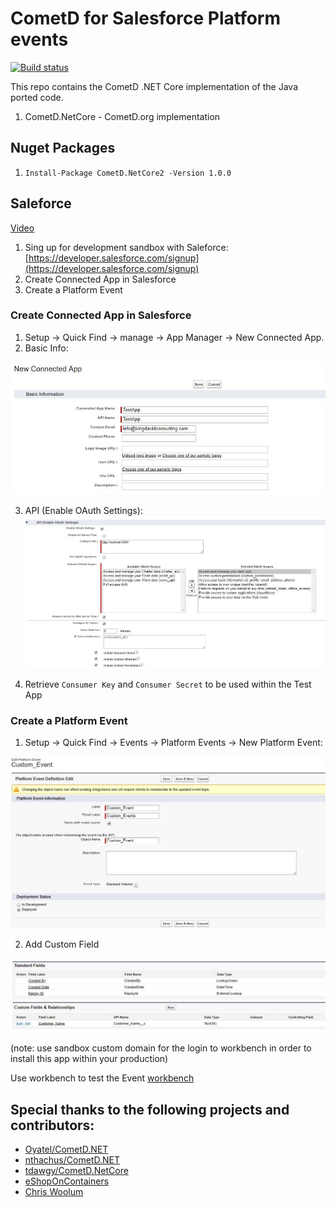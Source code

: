 # CometD for Salesforce Platform events
[![Build status](https://ci.appveyor.com/api/projects/status/6t0kmjpr6ckvhrxe?svg=true)](https://ci.appveyor.com/project/kdcllc/cometd-netcore)

This repo contains the CometD .NET Core implementation of the Java ported code.
1. CometD.NetCore - CometD.org implementation


## Nuget Packages
1. ``` Install-Package CometD.NetCore2 -Version 1.0.0 ```

## Saleforce
[Video](https://www.youtube.com/watch?v=L6OWyCfQD6U)
1. Sing up for development sandbox with Saleforce: [https://developer.salesforce.com/signup](https://developer.salesforce.com/signup)
2. Create Connected App in Salesforce
3. Create a Platform Event

### Create Connected App in Salesforce
1. Setup -> Quick Find -> manage -> App Manager -> New Connected App.
2. Basic Info:

![info](./img/new-app-basic-info.jpg)

3. API (Enable OAuth Settings):
![settings](./img/new-app-api-auth.jpg)

4. Retrieve `Consumer Key` and `Consumer Secret` to be used within the Test App

### Create a Platform Event
1. Setup -> Quick Find -> Events -> Platform Events -> New Platform Event:

![event](./img/new-platform-event.jpg)

2. Add Custom Field

![event](./img/new-platform-event-field.jpg)

(note: use sandbox custom domain for the login to workbench in order to install this app within your production)

Use workbench to test the Event [workbench](https://workbench.developerforce.com/login.php?startUrl=%2Finsert.php)


## Special thanks to the following projects and contributors:
- [Oyatel/CometD.NET](https://github.com/Oyatel/CometD.NET)
- [nthachus/CometD.NET](https://github.com/nthachus/CometD.NET)
- [tdawgy/CometD.NetCore](https://github.com/tdawgy/CometD.NetCore)
- [eShopOnContainers](https://github.com/dotnet-architecture/eShopOnContainers)
- [Chris Woolum](https://github.com/cwoolum)
